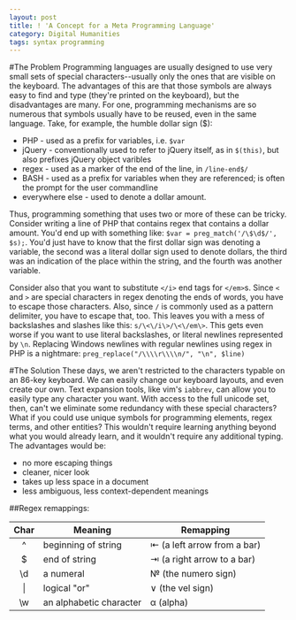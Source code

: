 ```yaml
---
layout: post
title: ! 'A Concept for a Meta Programming Language'
category: Digital Humanities
tags: syntax programming
---
```


#The Problem
Programming languages are usually designed to use very small sets of special characters--usually only the ones that are visible on the keyboard. The advantages of this are that those symbols are always easy to find and type (they're printed on the keyboard), but the disadvantages are many. For one, programming mechanisms are so numerous that symbols usually have to be reused, even in the same language. Take, for example, the humble dollar sign ($): 

 * PHP - used as a prefix for variables, i.e. `$var`
 * jQuery - conventionally used to refer to jQuery itself, as in `$(this)`, but also prefixes jQuery object varibles
 * regex - used as a marker of the end of the line, in `/line-end$/`
 * BASH - used as a prefix for variables when they are referenced; is often the prompt for the user commandline
 * everywhere else - used to denote a dollar amount. 
 
Thus, programming something that uses two or more of these can be tricky. Consider writing a line of PHP that contains regex that contains a dollar amount. You'd end up with something like: `$var = preg_match('/\$\d$/', $s);`. You'd just have to know that the first dollar sign was denoting a variable, the second was a literal dollar sign used to denote dollars, the third was an indication of the place within the string, and the fourth was another variable. 

Consider also that you want to substitute `</i>` end tags for `</em>`s. Since `<` and `>` are special characters in regex denoting the ends of words, you have to escape those characters. Also, since `/` is commonly used as a pattern delimiter, you have to escape that, too. This leaves you with a mess of backslashes and slashes like this: `s/\<\/i\>/\<\/em\>`. This gets even worse if you want to use literal backslashes, or literal newlines represented by `\n`. Replacing Windows newlines with regular newlines using regex in PHP is a nightmare: `preg_replace("/\\\\r\\\\n/", "\n", $line)` 

#The Solution
These days, we aren't restricted to the characters typable on an 86-key keyboard. We can easily change our keyboard layouts, and even create our own. Text expansion tools, like vim's `iabbrev`, can allow you to easily type any character you want. With access to the full unicode set, then, can't we eliminate some redundancy with these special characters? What if you could use unique symbols for programming elements, regex terms, and other entities? This wouldn't require learning anything beyond what you would already learn, and it wouldn't require any additional typing. The advantages would be: 
 
  * no more escaping things
  * cleaner, nicer look
  * takes up less space in a document
  * less ambiguous, less context-dependent meanings

##Regex remappings: 

 Char	| Meaning 		  | Remapping
:------:| ------------------------|----------------------------
  ^	| beginning of string	  | ⇤ (a left arrow from a bar) 
  $	| end of string		  | ⇥ (a right arrow to a bar)  
  \d	| a numeral		  | № (the numero sign) 
 &#124; | logical "or"		  | ∨ (the vel sign)  
  \w	| an alphabetic character | α (alpha) 


